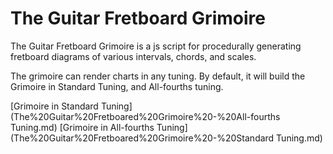 # The Guitar Fretboard Grimoire 

The Guitar Fretboard Grimoire is a js script for procedurally generating fretboard diagrams of various intervals, chords, and scales.

The grimoire can render charts in any tuning. By default, it will build the Grimoire in Standard Tuning, and All-fourths tuning. 

[Grimoire in Standard Tuning](The%20Guitar%20Fretboared%20Grimoire%20-%20All-fourths Tuning.md)
[Grimoire in All-fourths Tuning](The%20Guitar%20Fretboared%20Grimoire%20-%20Standard Tuning.md)

